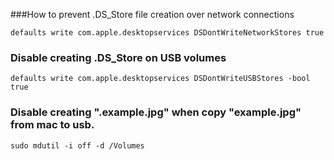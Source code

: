 
###How to prevent .DS_Store file creation over network connections

    defaults write com.apple.desktopservices DSDontWriteNetworkStores true

### Disable creating .DS_Store on USB volumes

    defaults write com.apple.desktopservices DSDontWriteUSBStores -bool true

### Disable creating ".example.jpg" when copy "example.jpg" from mac to usb.

    sudo mdutil -i off -d /Volumes


